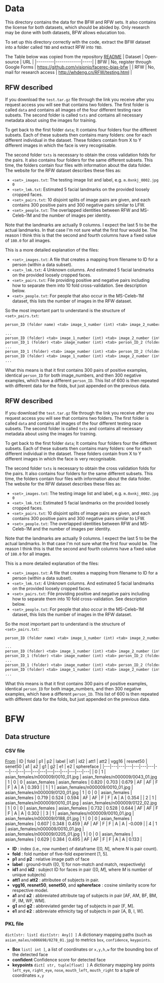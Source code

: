 # Data

This directory contains the data for the BFW and RFW sets.  It also contains the license for both datasets, which should be abided by.  Only research may be done with both datasets, BFW allows education too.

To set up this directory correctly with the code, extract the BFW dataset into a folder called `TBD` and extract RFW into `TBD`.

The Table below was copied from the repository [README](../README.md)
| Dataset | Open-source | URL |
|---------|-------------|-----|
| BFW     | No, register through Google Forms | https://github.com/visionjo/facerec-bias-bfw |
| RFW     | No, mail for research access | http://whdeng.cn/RFW/testing.html |

## RFW described

If you download the `test.tar.gz` file through the link you receive after you request access you will see that contains two folders.  The first folder is called `data` and contains all images of the four different testing race subsets.  The second folder is called `txts` and contains all necessary metadata about using the images for training.

To get back to the first folder `data`; It contains four folders four the different subsets.  Each of these subsets then contains many folders: one for each different individual in the dataset.  These folders contain from X to Y different images in which the face is very recognisable.

The second folder `txts` is necessary to obtain the cross validation folds for the pairs.  It also contains four folders for the same different subsets.  This time, the folders contain four files with information about the data folder.  The website for the RFW dataset describes these files as:

* `<set>_images.txt`: The testing image list and label, e.g. `m.0xnkj_0002.jpg  0`
* `<set>_lmk.txt`: Estimated 5 facial landmarks on the provided loosely cropped faces.
* `<set>_pairs.txt`: 10 disjoint splits of image pairs are given, and each contains 300 positive pairs and 300 negative pairs similar to LFW.
* `<set>_people.txt`: The overlapped identities between RFW and MS-Celeb-1M and the number of images per identity.

Note that the landmarks are actually 9 columns.  I expect the last 5 to be the actual landmarks.  In that case I'm not sure what the first four would be.  The reason I think this is that the second and fourth columns have a fixed value of `180.0` for all images.

This is a more detailed explanation of the files:

* `<set>_images.txt`: A file that creates a mapping from filename to ID for a person (within a data subset).
* `<set>_lmk.txt`: 4 Unknown columns. And estimated 5 facial landmarks on the provided loosely cropped faces.
* `<set>_pairs.txt`: File providing positive and negative pairs including how to separate them into 10 fold cross-validation.  See description below.
* `<set>_people.txt`: For people that also occur in the MS-Celeb-1M dataset, this lists the number of images in the RFW dataset.

So the most important part to understand is the structure of `<set>_pairs.txt`:

```txt
person_ID (folder name) <tab> image_1_number (int) <tab> image_2_number (int)

...
person_ID (folder) <tab> image_1_number (int) <tab> image_2_number (int)
person_ID_1 (folder) <tab> image_number (int) <tab> person_ID_2 (folder) <tab> image_number (int)
...
person_ID_1 (folder) <tab> image_number (int) <tab> person_ID_2 (folder) <tab> image_number (int)
person_ID (folder) <tab> image_1_number (int) <tab> image_2_number (int)
...
```

What this means is that it first contains 300 pairs of positive examples, identical `person_ID` for both image_numbers, and then 300 negative examples, which have a different `person_ID`.  This list of 600 is then repeated with different data for the folds, but just appended on the previous data.

## RFW described

If you download the `test.tar.gz` file through the link you receive after you request access you will see that contains two folders.  The first folder is called `data` and contains all images of the four different testing race subsets.  The second folder is called `txts` and contains all necessary metadata about using the images for training.

To get back to the first folder `data`; It contains four folders four the different subsets.  Each of these subsets then contains many folders: one for each different individual in the dataset.  These folders contain from X to Y different images in which the face is very recognisable.

The second folder `txts` is necessary to obtain the cross validation folds for the pairs.  It also contains four folders for the same different subsets.  This time, the folders contain four files with information about the data folder.  The website for the RFW dataset describes these files as:

* `<set>_images.txt`: The testing image list and label, e.g. `m.0xnkj_0002.jpg  0`
* `<set>_lmk.txt`: Estimated 5 facial landmarks on the provided loosely cropped faces.
* `<set>_pairs.txt`: 10 disjoint splits of image pairs are given, and each contains 300 positive pairs and 300 negative pairs similar to LFW.
* `<set>_people.txt`: The overlapped identities between RFW and MS-Celeb-1M and the number of images per identity.

Note that the landmarks are actually 9 columns.  I expect the last 5 to be the actual landmarks.  In that case I'm not sure what the first four would be.  The reason I think this is that the second and fourth columns have a fixed value of `180.0` for all images.

This is a more detailed explanation of the files:

* `<set>_images.txt`: A file that creates a mapping from filename to ID for a person (within a data subset).
* `<set>_lmk.txt`: 4 Unknown columns. And estimated 5 facial landmarks on the provided loosely cropped faces.
* `<set>_pairs.txt`: File providing positive and negative pairs including how to separate them into 10 fold cross-validation.  See description below.
* `<set>_people.txt`: For people that also occur in the MS-Celeb-1M dataset, this lists the number of images in the RFW dataset.

So the most important part to understand is the structure of `<set>_pairs.txt`:

```txt
person_ID (folder name) <tab> image_1_number (int) <tab> image_2_number (int)

...
person_ID (folder) <tab> image_1_number (int) <tab> image_2_number (int)
person_ID_1 (folder) <tab> image_number (int) <tab> person_ID_2 (folder) <tab> image_number (int)
...
person_ID_1 (folder) <tab> image_number (int) <tab> person_ID_2 (folder) <tab> image_number (int)
person_ID (folder) <tab> image_1_number (int) <tab> image_2_number (int)
...
```

What this means is that it first contains 300 pairs of positive examples, identical `person_ID` for both image_numbers, and then 300 negative examples, which have a different `person_ID`.  This list of 600 is then repeated with different data for the folds, but just appended on the previous data.

# BFW

## Data structure

### CSV file

[From](https://github.com/visionjo/facerec-bias-bfw/blob/master/data/README.md#data-structure)
| ID |  fold | p1  | p2  | label  | id1  | id2	| att1  | att2  | vgg16  | resnet50   | senet50   | a1   | a2   | g1   | g2 | e1   | e2   | sphereface   |
|---|---|---|---|---|---|---|---|---|---|---|---|---|---|---|---|---|---|---|
| 0  | 1  |  asian\_females/n000009/0010\_01.jpg | asian\_females/n000009/0043\_01.jpg | 1     | 0   | 0   | asian\_females | asian\_females | 0.820 | 0.703 | 0.679 | AF | AF | F  | F  | A  | A  | 0.393   |
| 1  | 1  | asian\_females/n000009/0010\_01.jpg | asian\_females/n000009/0120\_01.jpg | 1     | 0   | 0   | asian\_females | asian\_females | 0.719 | 0.524 | 0.594 | AF | AF | F  | F  | A  | A  | 0.354  |
| 2  | 1  |  asian\_females/n000009/0010\_01.jpg | asian\_females/n000009/0122\_02.jpg | 1     | 0   | 0   | asian\_females | asian\_females | 0.732 | 0.528 | 0.644  | AF | AF | F  | F  | A  | A  | 0.302  |
| 3 | 1    | asian\_females/n000009/0010\_01.jpg | asian\_females/n000009/0188\_01.jpg | 1     | 0   | 0   | asian\_females | asian\_females | 0.607 | 0.348 | 0.459 | AF | AF | F  | F  | A  | A  | \-0.009 |
| 4 | 1    | asian\_females/n000009/0010\_01.jpg | asian\_females/n000009/0205\_01.jpg | 1     | 0   | 0   | asian\_females | asian\_females | 0.629 | 0.384 | 0.495 | AF | AF | F  | F  | A  | A  | 0.133  |
<br>

* **ID** : index (i.e., row number) of dataframe ([0, *N*], where *N* is pair count).
* **fold** : fold number of five-fold experiment [1, 5].
* **p1**  and **p2** : relative image path of face
* **label** : ground-truth ([0, 1] for non-match and match, respectively)
* **id1** and **id2** : subject ID for faces in pair ([0, *M*], where *M* is number of unique subjects)
* **att1** and **att2** : attributee of subjects in pair.
* **vgg16**, **resnet50**, **senet50**, and **sphereface** : cosine similarity score for respective model.
* **a1** and **a2** : abbreviated attribute tag of subjects in pair [AF, AM, BF, BM, IF, IM, WF, WM].
* **g1** and **g2** : abbreviated gender tag of subjects in pair [F, M].
* **e1** and **e2** : abbreviate ethnicity tag of subjects in pair [A, B, I, W].

### PKL file

`dict[str: list[ dict[str: Any]] ]`
A dictionary mapping paths (such as `asian_males/n006698/0278_01.jpg`) to metrics `box`, `confidence`, `keypoints`.

* **Box** `list[ int ]`, a list of coordinates or `x,y,h,w` for the bounding box of the detected face
* **confident** Confidence score for detected face
* **keypoints** `dict[ str, tuple[float] ]` A dictionary mapping key points `left_eye`, `right_eye`, `nose`, `mouth_left`, `mouth_right` to a tuple of coordinates `x,y`